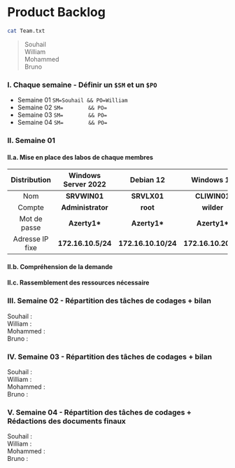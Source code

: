 # Product Backlog

```sh
cat Team.txt
```
>Souhail  
>William  
>Mohammed  
>Bruno  


### I. Chaque semaine - Définir un `$SM` et un `$PO`
- Semaine 01 `SM=Souhail && PO=William`
- Semaine 02 `SM=        && PO=       `
- Semaine 03 `SM=        && PO=       `
- Semaine 04 `SM=        && PO=       `

### II. Semaine 01

#### II.a. Mise en place des labos de chaque membres
| Distribution | Windows Server 2022 | Debian 12 | Windows 10 | Ubuntu 22.04 |  
|:---:|:---:|:---:|:---:|:---:|
| Nom | **SRVWIN01** | **SRVLX01** | **CLIWIN01** | **CLILIN01** |
| Compte | **Administrator** | **root** | **wilder** | **wilder** |
| Mot de passe | **Azerty1\*** | **Azerty1\*** | **Azerty1\*** | **Azerty1\*** |
| Adresse IP fixe | **172.16.10.5/24** | **172.16.10.10/24** | **172.16.10.20/24** | **172.16.10.30/24** |

#### II.b. Compréhension de la demande
#### II.c. Rassemblement des ressources nécessaire

### III. Semaine 02 - Répartition des tâches de codages + bilan

Souhail :  
William :  
Mohammed :  
Bruno :  

### IV. Semaine 03 - Répartition des tâches de codages + bilan

Souhail :  
William :  
Mohammed :  
Bruno :  

### V. Semaine 04 - Répartition des tâches de codages + Rédactions des documents finaux

Souhail :  
William :  
Mohammed :  
Bruno :  

